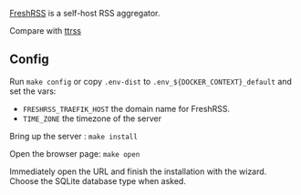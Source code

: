 [FreshRSS](https://freshrss.org/) is a self-host RSS aggregator.

Compare with [ttrss](../ttrss)

## Config

Run `make config` or copy `.env-dist` to
`.env_${DOCKER_CONTEXT}_default` and set the vars:

 * `FRESHRSS_TRAEFIK_HOST` the domain name for FreshRSS.
 * `TIME_ZONE` the timezone of the server


Bring up the server : `make install`

Open the browser page: `make open`

Immediately open the URL and finish the installation with the wizard. Choose the
SQLite database type when asked.

